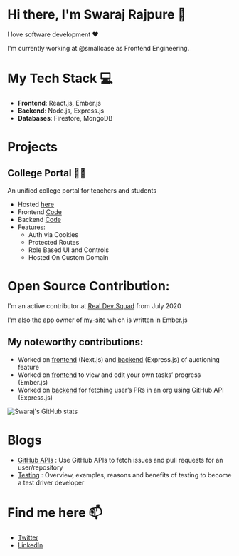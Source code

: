 # Hi there, I'm Swaraj Rajpure 👋

I love software development ❤️

I'm currently working at @smallcase as Frontend Engineering.

# My Tech Stack 💻
- **Frontend**: React.js, Ember.js
- **Backend**: Node.js, Express.js
- **Databases**: Firestore, MongoDB

# Projects
## College Portal 👨‍🎓
An unified college portal for teachers and students 
- Hosted [here](https://college-portal.swaraj.live/)
- Frontend [Code](https://github.com/swarajpure/college-portal-frontend)
- Backend [Code](https://github.com/swarajpure/college-portal-backend)
- Features:
   - Auth via Cookies
   - Protected Routes
   - Role Based UI and Controls
   - Hosted On Custom Domain

# Open Source Contribution:
I'm an active contributor at [Real Dev Squad](https://github.com/Real-Dev-Squad) from July 2020

I'm also the app owner of [my-site](https://github.com/Real-Dev-Squad/website-my) which is written in Ember.js

## My noteworthy contributions:
- Worked on [frontend](https://github.com/Real-Dev-Squad/website-crypto/pull/165) (Next.js) and [backend](https://github.com/Real-Dev-Squad/website-crypto/pull/165) (Express.js) of auctioning feature 
- Worked on [frontend](https://github.com/Real-Dev-Squad/website-my/pull/31) to view and edit your own tasks’ progress (Ember.js) 
- Worked on [backend](https://github.com/Real-Dev-Squad/website-backend/pull/90) for fetching user’s PRs in an org using GitHub API (Express.js)


![Swaraj's GitHub stats](https://github-readme-stats.vercel.app/api?username=swarajpure&&hide=stars&show_icons=true)

# Blogs
- [GitHub APIs](https://swarajpure.medium.com/github-apis-fetching-pull-requests-issues-by-a-user-organisation-repository-84ae934a106b) : Use GitHub APIs to fetch issues and pull requests for an user/repository
- [Testing](https://swarajpure.medium.com/testing-what-why-how-and-when-fb2c9b5b335e) : Overview, examples, reasons and benefits of testing to become a test driver developer

# Find me here 📫
- [Twitter](https://twitter.com/swarajpure)
- [LinkedIn](https://in.linkedin.com/in/swarajrajpure)
<!--
**swarajpure/swarajpure** is a ✨ _special_ ✨ repository because its `README.md` (this file) appears on your GitHub profile.

Here are some ideas to get you started:

- 🔭 I’m currently working on ...
- 🌱 I’m currently learning ...
- 👯 I’m looking to collaborate on ...
- 🤔 I’m looking for help with ...
- 💬 Ask me about ...
- 📫 How to reach me: ...
- 😄 Pronouns: ...
- ⚡ Fun fact: ...
-->
